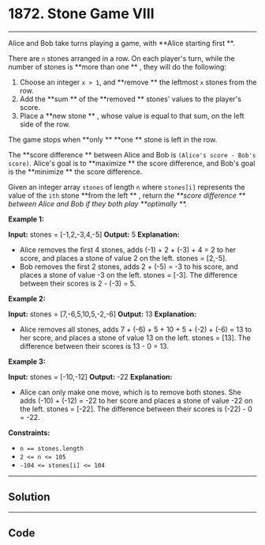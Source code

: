 # 1872. Stone Game VIII

---

Alice and Bob take turns playing a game, with **Alice starting first **.

There are `n` stones arranged in a row. On each player's turn, while the number of stones is **more than one ** , they will do the following:

  1. Choose an integer `x > 1`, and **remove ** the leftmost `x` stones from the row.
  2. Add the **sum ** of the **removed ** stones' values to the player's score.
  3. Place a **new stone ** , whose value is equal to that sum, on the left side of the row.



The game stops when **only ** **one ** stone is left in the row.

The **score difference ** between Alice and Bob is `(Alice's score - Bob's score)`. Alice's goal is to **maximize ** the score difference, and Bob's goal is the **minimize ** the score difference.

Given an integer array `stones` of length `n` where `stones[i]` represents the value of the `ith` stone **from the left ** , return _the **score difference ** between Alice and Bob if they both play **optimally **._

 

**Example 1:**


**Input:** stones = [-1,2,-3,4,-5]
**Output:** 5
**Explanation:**
- Alice removes the first 4 stones, adds (-1) + 2 + (-3) + 4 = 2 to her score, and places a stone of
  value 2 on the left. stones = [2,-5].
- Bob removes the first 2 stones, adds 2 + (-5) = -3 to his score, and places a stone of value -3 on
  the left. stones = [-3].
The difference between their scores is 2 - (-3) = 5.


**Example 2:**


**Input:** stones = [7,-6,5,10,5,-2,-6]
**Output:** 13
**Explanation:**
- Alice removes all stones, adds 7 + (-6) + 5 + 10 + 5 + (-2) + (-6) = 13 to her score, and places a
  stone of value 13 on the left. stones = [13].
The difference between their scores is 13 - 0 = 13.


**Example 3:**


**Input:** stones = [-10,-12]
**Output:** -22
**Explanation:**
- Alice can only make one move, which is to remove both stones. She adds (-10) + (-12) = -22 to her
  score and places a stone of value -22 on the left. stones = [-22].
The difference between their scores is (-22) - 0 = -22.


 

**Constraints:**

  * `n == stones.length`
  * `2 <= n <= 105`
  * `-104 <= stones[i] <= 104`

---

## Solution



---

## Code
```python


```